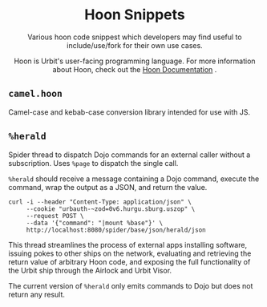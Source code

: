 <h1 align="center">
  Hoon Snippets
</h1>
<p align="center"> Various hoon code snippest which developers may find useful to include/use/fork for their own use cases.</p>

<p align="center">Hoon is Urbit's user-facing programming language. For more information about Hoon, check out the <a href = "https://urbit.org/docs/glossary/hoon">Hoon Documentation</a> .</p>

## `camel.hoon`

Camel-case and kebab-case conversion library intended for use with JS.

## `%herald`

Spider thread to dispatch Dojo commands for an external caller
without a subscription.  Uses `%page` to dispatch the single call.

`%herald` should receive a message containing a Dojo command, execute
the command, wrap the output as a JSON, and return the value.

```
curl -i --header "Content-Type: application/json" \
     --cookie "urbauth-~zod=0v6.hurgu.sburg.uszop" \
     --request POST \
     --data '{"command": "|mount %base"}' \
     http://localhost:8080/spider/base/json/herald/json
```

This thread streamlines the process of external apps installing software,
issuing pokes to other ships on the network, evaluating and retrieving
the return value of arbitrary Hoon code, and exposing the full
functionality of the Urbit ship through the Airlock and Urbit Visor.

The current version of `%herald` only emits commands to Dojo but does not
return any result.
